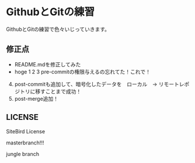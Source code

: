 # GithubとGitの練習

GithubとGitの練習で色々いじっていきます。

## 修正点

- README.mdを修正してみた  
- hoge
1
2
3 pre-commitの権限与えるの忘れてた！これで！
4. post-commitも追加して、暗号化したデータを　ローカル　→  リモートレポジトリに移すことまで成功！
5. post-merge追加！

## LICENSE

SiteBird License

masterbranch!!!

jungle branch
